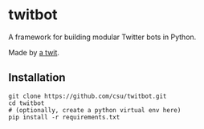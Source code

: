 # twitbot
A framework for building modular Twitter bots in Python.

Made by [a twit](http://christopher.su).

## Installation
    git clone https://github.com/csu/twitbot.git
    cd twitbot
    # (optionally, create a python virtual env here)
    pip install -r requirements.txt